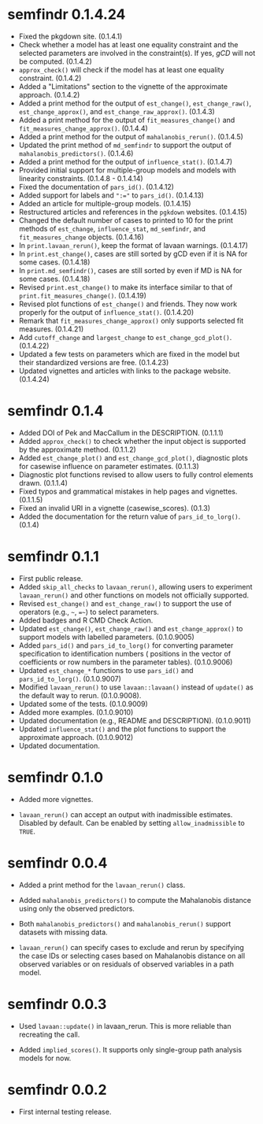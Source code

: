 # semfindr 0.1.4.24

- Fixed the pkgdown site. (0.1.4.1)
- Check whether a model has at least one equality constraint
  and the selected parameters are involved in the constraint(s).
  If yes, *gCD* will not be computed. (0.1.4.2)
- `approx_check()` will check if the model has at least one
  equality constraint. (0.1.4.2)
- Added a "Limitations" section to the vignette of the
  approximate approach. (0.1.4.2)
- Added a print method for the output of `est_change()`,
  `est_change_raw()`, `est_change_approx()`, and
  `est_change_raw_approx()`. (0.1.4.3)
- Added a print method for the output of `fit_measures_change()`
  and `fit_measures_change_approx()`. (0.1.4.4)
- Added a print method for the output of `mahalanobis_rerun()`.
  (0.1.4.5)
- Updated the print method of `md_semfindr` to
  support the output of `mahalanobis_predictors()`.
  (0.1.4.6)
- Added a print method for the output of `influence_stat()`.
  (0.1.4.7)
- Provided initial support for multiple-group models
  and models with linearity constraints. (0.1.4.8 - 0.1.4.14)
- Fixed the documentation of `pars_id()`. (0.1.4.12)
- Added support for labels and `":="` to `pars_id()`. (0.1.4.13)
- Added an article for multiple-group models. (0.1.4.15)
- Restructured articles and references in the `pgkdown`
  websites. (0.1.4.15)
- Changed the default number of cases to printed to 10
  for the print methods of `est_change`, `influence_stat`,
  `md_semfindr`, and `fit_measures_change` objects. (0.1.4.16)
- In `print.lavaan_rerun()`, keep the format of lavaan
  warnings. (0.1.4.17)
- In `print.est_change()`, cases are still sorted by
  gCD even if it is NA for some cases. (0.1.4.18)
- In `print.md_semfindr()`, cases are still sorted by
  even if MD is NA for some cases. (0.1.4.18)
- Revised `print.est_change()` to make its interface
  similar to that of `print.fit_measures_change()`. (0.1.4.19)
- Revised plot functions of `est_change()` and friends. They
  now work properly for the output of `influence_stat()`.
  (0.1.4.20)
- Remark that `fit_measures_change_approx()` only supports
  selected fit measures. (0.1.4.21)
- Add `cutoff_change` and `largest_change` to
  `est_change_gcd_plot()`. (0.1.4.22)
- Updated a few tests on parameters which are fixed in
  the model but their standardized versions are free.
  (0.1.4.23)
- Updated vignettes and articles with links to the
  package website. (0.1.4.24)

# semfindr 0.1.4

- Added DOI of Pek and MacCallum in the DESCRIPTION. (0.1.1.1)
- Added `approx_check()` to check whether the input object
  is supported by the approximate method. (0.1.1.2)
- Added `est_change_plot()` and `est_change_gcd_plot()`,
  diagnostic plots for casewise influence on
  parameter estimates. (0.1.1.3)
- Diagnostic plot functions revised to allow users to
  fully control elements drawn. (0.1.1.4)
- Fixed typos and grammatical mistakes in help pages and
  vignettes. (0.1.1.5)
- Fixed an invalid URI in a vignette (casewise_scores). (0.1.3)
- Added the documentation for the return value of `pars_id_to_lorg()`. (0.1.4)

# semfindr 0.1.1

- First public release.
- Added `skip_all_checks` to `lavaan_rerun()`, allowing users
  to experiment `lavaan_rerun()` and other functions on
  models not officially supported.
- Revised `est_change()` and `est_change_raw()` to support
  the use of operators (e.g., `~`, `=~`) to select parameters.
- Added badges and R CMD Check Action.
- Updated `est_change()`, `est_change_raw()` and
  `est_change_approx()` to support models with labelled
  parameters. (0.1.0.9005)
- Added `pars_id()` and `pars_id_to_lorg()` for converting
  parameter specification to identification numbers (
  positions in the vector of coefficients or row numbers
  in the parameter tables). (0.1.0.9006)
- Updated `est_change_*` functions to use `pars_id()`
  and `pars_id_to_lorg()`. (0.1.0.9007)
- Modified `lavaan_rerun()` to use `lavaan::lavaan()`
  instead of `update()` as the default way to rerun. (0.1.0.9008).
- Updated some of the tests. (0.1.0.9009)
- Added more examples. (0.1.0.9010)
- Updated documentation (e.g., README and DESCRIPTION). (0.1.0.9011)
- Updated `influence_stat()` and the plot functions to support
  the approximate approach. (0.1.0.9012)
- Updated documentation.

# semfindr 0.1.0

- Added more vignettes.

- `lavaan_rerun()` can accept an output with inadmissible
  estimates. Disabled by default. Can be enabled by
  setting `allow_inadmissible` to `TRUE`.

# semfindr 0.0.4

- Added a print method for the `lavaan_rerun()` class.

- Added `mahalanobis_predictors()` to compute the
Mahalanobis distance using only the observed predictors.

- Both `mahalanobis_predictors()` and
 `mahalanobis_rerun()` support datasets with missing data.

- `lavaan_rerun()` can specify cases to
exclude and rerun by specifying the case IDs or
selecting cases based on Mahalanobis distance on
all observed variables or on residuals of observed
variables in a path model.

# semfindr 0.0.3

- Used `lavaan::update()` in lavaan_rerun. This is more
  reliable than recreating the call.

- Added `implied_scores()`. It supports only single-group
  path analysis models for now.

# semfindr 0.0.2

- First internal testing release.
